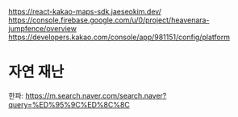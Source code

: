 https://react-kakao-maps-sdk.jaeseokim.dev/
https://console.firebase.google.com/u/0/project/heavenara-jumpfence/overview
https://developers.kakao.com/console/app/981151/config/platform

# 자연 재난
한파: https://m.search.naver.com/search.naver?query=%ED%95%9C%ED%8C%8C
